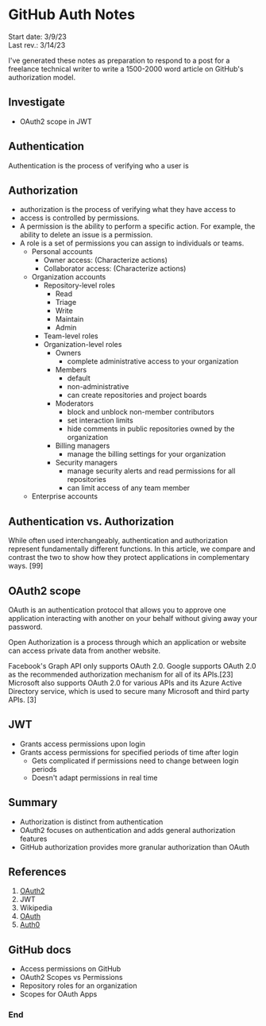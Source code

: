 # GitHub Auth Notes
Start date: 3/9/23  
Last rev.: 3/14/23  

I've generated these notes as preparation to respond to a post for a freelance technical writer to write a 1500-2000 word article on GitHub's authorization model. 

## Investigate  
* OAuth2 scope in JWT

## Authentication
Authentication is the process of verifying who a user is 

## Authorization
* authorization is the process of verifying what they have access to
* access is controlled by permissions. 
* A permission is the ability to perform a specific action. For
example, the ability to delete an issue is a permission. 
* A role is a set of permissions you can assign to individuals or teams.
	* Personal accounts
		* Owner access: (Characterize actions)
		* Collaborator access: (Characterize actions)
	* Organization accounts  
		* Repository-level roles
			* Read
			* Triage
			* Write
			* Maintain
			* Admin
		* Team-level roles
		* Organization-level roles
			* Owners	
				* complete administrative access to your organization
			* Members	
				* default
				* non-administrative 
				* can create repositories and project boards
			* Moderators	
				* block and unblock non-member contributors
				* set interaction limits 
				* hide comments in public repositories owned by the organization
			* Billing managers
				* manage the billing settings for your organization
			* Security managers
				* manage security alerts and read permissions for all repositories
				* can limit access of any team member
	* Enterprise accounts

## Authentication vs. Authorization
While often used interchangeably, authentication and authorization represent fundamentally different functions. In this article, we compare and contrast the two to show how they protect applications in complementary ways. [99]

## OAuth2 scope
OAuth is an authentication protocol that allows you to
approve one application interacting with another on your behalf without giving away your password.

Open Authorization is a process through which an application or website can access private data from another website.

Facebook's Graph API only supports OAuth 2.0. Google supports OAuth 2.0 as the recommended authorization mechanism for all of its APIs.[23] Microsoft also supports OAuth 2.0 for various APIs and its Azure Active Directory service, which is used to secure many Microsoft and third party APIs. [3]

## JWT
* Grants access permissions upon login
* Grants access permissions for specified periods of time after login
	* Gets complicated if permissions need to change between login periods
	* Doesn't adapt permissions in real time 

## Summary 
* Authorization is distinct from authentication
* OAuth2 focuses on authentication and adds general authorization features
* GitHub authorization provides more granular authorization than OAuth 

## References
1. [OAuth2](https://oauth.net/2/)
2. JWT
3. Wikipedia
4. [OAuth](https://oauth.net/) 
5. [Auth0](https://auth0.com/docs/get-started/identity-fundamentals/authentication-and-authorization)

## GitHub docs
* Access permissions on GitHub
* OAuth2 Scopes vs Permissions
* Repository roles for an organization
* Scopes for OAuth Apps

### End 